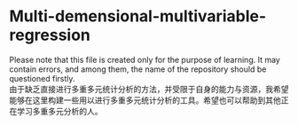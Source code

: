 # Multi-demensional-multivariable-regression
Please note that this file is created only for the purpose of learning. It may contain errors, and among them, the name of the repository should be questioned firstly.  
由于缺乏直接进行多重多元统计分析的方法，并受限于自身的能力与资源，我希望能够在这里构建一些用以进行多重多元统计分析的工具。希望也可以帮助到其他正在学习多重多元分析的人。
